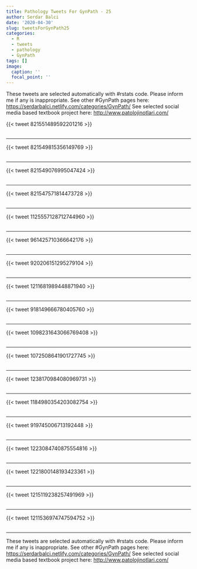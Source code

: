 ```yaml
---
title: Pathology Tweets For GynPath - 25
author: Serdar Balci
date: '2020-04-30'
slug: tweetsForGynPath25
categories:
  - R
  - tweets
  - pathology
  - GynPath
tags: []
image:
  caption: ''
  focal_point: ''
---
```



These tweets are selected automatically with #rstats code. Please inform me if any is inappropriate.
See other #GynPath pages here: https://serdarbalci.netlify.com/categories/GynPath/ 
See selected social media based textbook project here: http://www.patolojinotlari.com/

{{< tweet 821551489592201216 >}}
<br>
<br>
<hr>
{{< tweet 821549815356149769 >}}
<br>
<br>
<hr>
{{< tweet 821549076995047424 >}}
<br>
<br>
<hr>
{{< tweet 821547571814473728 >}}
<br>
<br>
<hr>
{{< tweet 1125557128712744960 >}}
<br>
<br>
<hr>
{{< tweet 961425710366642176 >}}
<br>
<br>
<hr>
{{< tweet 920206151295279104 >}}
<br>
<br>
<hr>
{{< tweet 1211681989448871940 >}}
<br>
<br>
<hr>
{{< tweet 918149666780405760 >}}
<br>
<br>
<hr>
{{< tweet 1098231643066769408 >}}
<br>
<br>
<hr>
{{< tweet 1072508641901727745 >}}
<br>
<br>
<hr>
{{< tweet 1238170984080969731 >}}
<br>
<br>
<hr>
{{< tweet 1184980354203082754 >}}
<br>
<br>
<hr>
{{< tweet 919745006713192448 >}}
<br>
<br>
<hr>
{{< tweet 1223084740875554816 >}}
<br>
<br>
<hr>
{{< tweet 1221800148193423361 >}}
<br>
<br>
<hr>
{{< tweet 1215119238257491969 >}}
<br>
<br>
<hr>
{{< tweet 1211536974747594752 >}}
<br>
<br>
<hr>


These tweets are selected automatically with #rstats code. Please inform me if any is inappropriate.
See other #GynPath pages here: https://serdarbalci.netlify.com/categories/GynPath/ 
See selected social media based textbook project here: http://www.patolojinotlari.com/

